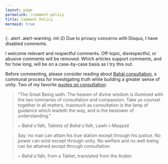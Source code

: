 ```yaml
---
layout: page
permalink: /comment-policy
title: Comment Policy
mermaid: true
---
```


{: .alert .alert-warning .mt-2}
Due to privacy concerns with Disqus, I have disabled comments.

I welcome relevant and respectful comments. Off-topic, disrespectful, or abusive
comments will be removed. Which articles support comments, and for how long,
will be on a case-by-case basis as I try this out.

Before commenting, please consider reading about [Bah&aacute;&iacute;
consultation](https://bahaiteachings.org/what-is-bahai-consultation/), a
communal process for investigating truth while building a greater sense of
unity. Two of my favorite [quotes on
consultation](https://www.bahai.org/beliefs/universal-peace/articles-resources/consultation-quotes):

> "The Great Being saith: The heaven of divine wisdom is illumined with the two
> luminaries of consultation and compassion. Take ye counsel together in all
> matters, inasmuch as consultation is the lamp of guidance which leadeth the
> way, and is the bestower of understanding."
>
> ~ Bah&aacute;'u'll&aacute;h, _Tablets of Bah&aacute;'u'll&aacute;h_, Lawh-i-Maqsúd

> Say: no man can attain his true station except through his justice. No power
> can exist except through unity. No welfare and no well-being can be attained
> except through consultation.
>
> ~ Bah&aacute;'u'll&aacute;h, from a Tablet, translated from the Arabic

<!-- <div class="mermaid">
classDiagram
    class BankAccount
    BankAccount : +String owner
    BankAccount : +Bigdecimal balance
    BankAccount : +deposit(amount)
    BankAccount : +withdrawal(amount)
</div> -->

